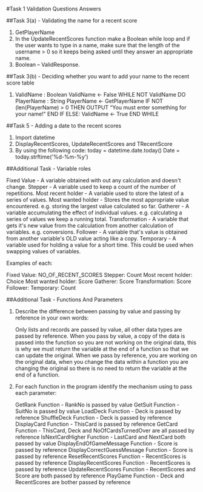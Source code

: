 #Task 1 Validation Questions Answers

##Task 3(a) - Validating the name for a recent score

1.	GetPlayerName
2.	In the UpdateRecentScores function make a Boolean while loop and if the user wants to type in a name, make sure that the length of the username > 0 so it keeps being asked until they answer an appropriate name.
3.	Boolean – ValidResponse.

##Task 3(b) - Deciding whether you want to add your name to the recent score table

1.	ValidName : Boolean
	ValidName <- False
	WHILE NOT ValidName DO
	PlayerName : String
	PlayerName <- GetPlayerName
		IF NOT (len(PlayerName) > 0 THEN
			OUTPUT  “You must enter something for your name!”
			END IF
		ELSE:
			ValidName <- True
			END WHILE

##Task 5 - Adding a date to the recent scores

1.	Import datetime
2.	DisplayRecentScores, UpdateRecentScores and TRecentScore
3.	By using the following code:
  today = datetime.date.today()
  Date = today.strftime('%d-%m-%y')

##Additional Task - Variable roles

Fixed Value - A variable obtained with out any calculation and doesn't change.
Stepper - A variable used to keep a count of the number of repetitions.
Most recent holder - A variable used to store the latest of a series of values.
Most wanted holder - Stores the most appropriate value encountered. e.g. storing the largest value calculated so far.
Gatherer - A variable accumulating the effect of individual values. e.g. calculating a series of values we keep a running total.
Transformation - A variable that gets it's new value from the calculation from another calculation of variables. e.g. conversions.
Follower - A variable that's value is obtained from another variable's OLD value acting like a copy.
Temporary - A variable used for holding a value for a short time. This could be used when swapping values of variables.

Examples of each:

Fixed Value: NO_OF_RECENT_SCORES
Stepper: Count
Most recent holder:  Choice
Most wanted holder: Score
Gatherer: Score
Transformation: Score
Follower:
Temporary: Count 

##Additional Task - Functions And Parameters

1. Describe the difference between passing by value and passing by reference in your own words:

   Only lists and records are passed by value, all other data types are passed by reference. When you pass by value, a copy of the 
   data is passed into the function so you are not working on the original data, this is why we must return the variable at the end
   of a function so that we can update the original. When we pass by reference, you are working on the original data, when you change
   the data within a function you are changing the original so there is no need to return the variable at the end of a function.

2. For each function in the program identify the mechanism using to pass each parameter:

   GetRank Function - RankNo is passed by value
   GetSuit Function - SuitNo is passed by value
   LoadDeck Function - Deck is passed by reference
   ShuffleDeck Function - Deck is passed by reference
   DisplayCard Function - ThisCard is passed by reference
   GetCard Function - ThisCard, Deck and NoOfCardsTurnedOver are all passed by reference 
   IsNextCardHigher Function - LastCard and NextCard both passed by value
   DisplayEndOfGameMessage Function - Score is passed by reference
   DisplayCorrectGuessMessage Function - Score is passed by reference
   ResetRecentScores Function - RecentScores is passed by reference
   DisplayRecentScores Function - RecentScores is passed by reference
   UpdateRecentScores Function - RecentScores and Score are both passed by reference
   PlayGame Function - Deck and RecentScores are bother passed by reference
